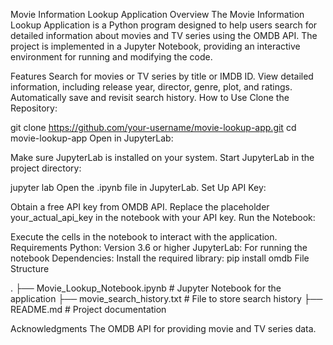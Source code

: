 Movie Information Lookup Application
Overview
The Movie Information Lookup Application is a Python program designed to help users search for detailed information about movies and TV series using the OMDB API. The project is implemented in a Jupyter Notebook, providing an interactive environment for running and modifying the code.

Features
Search for movies or TV series by title or IMDB ID.
View detailed information, including release year, director, genre, plot, and ratings.
Automatically save and revisit search history.
How to Use
Clone the Repository:


git clone https://github.com/your-username/movie-lookup-app.git
cd movie-lookup-app
Open in JupyterLab:

Make sure JupyterLab is installed on your system.
Start JupyterLab in the project directory:

jupyter lab
Open the .ipynb file in JupyterLab.
Set Up API Key:

Obtain a free API key from OMDB API.
Replace the placeholder your_actual_api_key in the notebook with your API key.
Run the Notebook:

Execute the cells in the notebook to interact with the application.
Requirements
Python: Version 3.6 or higher
JupyterLab: For running the notebook
Dependencies: Install the required library:
pip install omdb
File Structure

.
├── Movie_Lookup_Notebook.ipynb  # Jupyter Notebook for the application
├── movie_search_history.txt     # File to store search history
├── README.md                    # Project documentation

Acknowledgments
The OMDB API for providing movie and TV series data.
